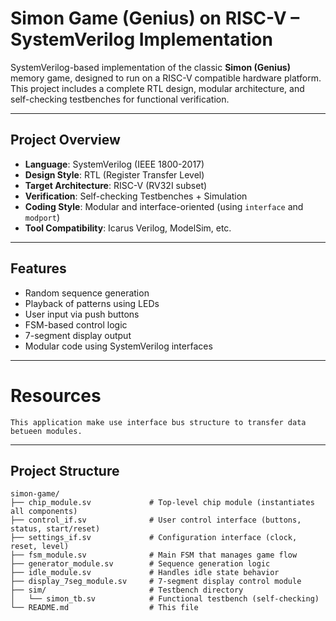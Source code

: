 # Simon Game (Genius) on RISC-V – SystemVerilog Implementation

SystemVerilog-based implementation of the classic **Simon (Genius)** memory game, designed to run on a RISC-V compatible hardware platform. This project includes a complete RTL design, modular architecture, and self-checking testbenches for functional verification.

---

## Project Overview

- **Language**: SystemVerilog (IEEE 1800-2017)
- **Design Style**: RTL (Register Transfer Level)
- **Target Architecture**: RISC-V (RV32I subset)
- **Verification**: Self-checking Testbenches + Simulation
- **Coding Style**: Modular and interface-oriented (using `interface` and `modport`)
- **Tool Compatibility**: Icarus Verilog, ModelSim, etc.

---

## Features

- Random sequence generation
- Playback of patterns using LEDs
- User input via push buttons
- FSM-based control logic
- 7-segment display output
- Modular code using SystemVerilog interfaces

---

# Resources
    This application make use interface bus structure to transfer data betueen modules.
    
---

## Project Structure

```text
simon-game/
├── chip_module.sv             # Top-level chip module (instantiates all components)
├── control_if.sv              # User control interface (buttons, status, start/reset)
├── settings_if.sv             # Configuration interface (clock, reset, level)
├── fsm_module.sv              # Main FSM that manages game flow
├── generator_module.sv        # Sequence generation logic
├── idle_module.sv             # Handles idle state behavior
├── display_7seg_module.sv     # 7-segment display control module
├── sim/                       # Testbench directory
│   └── simon_tb.sv            # Functional testbench (self-checking)
└── README.md                  # This file
